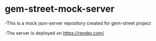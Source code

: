 # gem-street-mock-server

-This is a mock json-server repository created for gem-street project

-The server is deployed on https://render.com/
